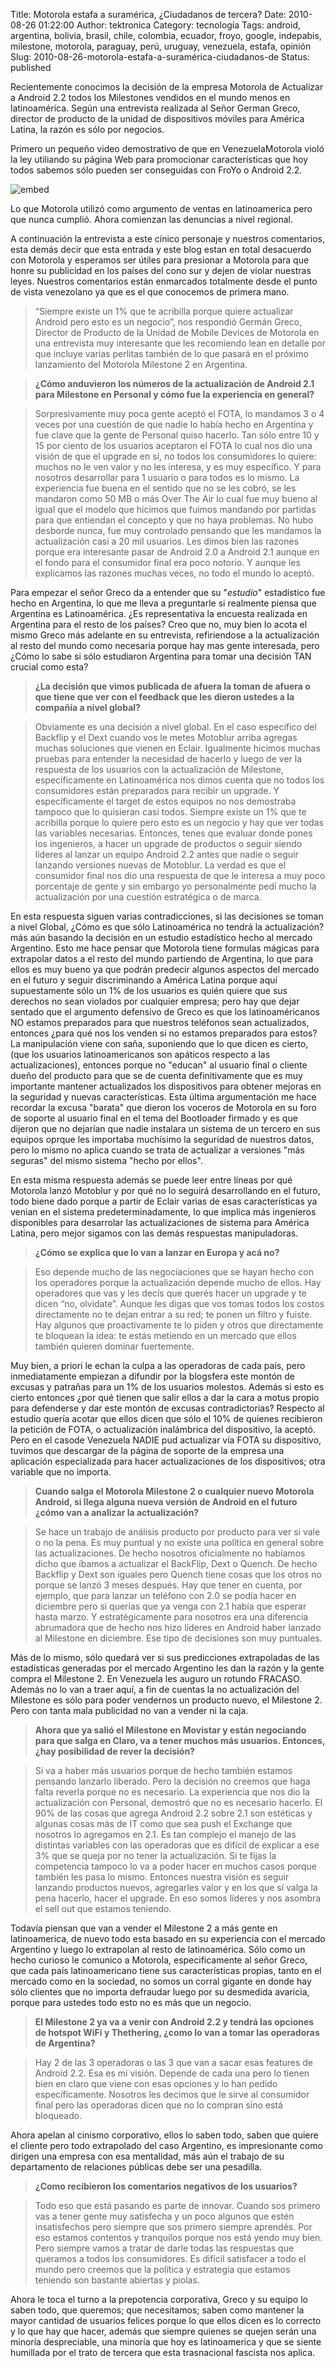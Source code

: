 Title: Motorola estafa a suramérica, ¿Ciudadanos de tercera?
Date: 2010-08-26 01:22:00
Author: tektronica
Category: tecnología
Tags: android, argentina, bolivia, brasil, chile, colombia, ecuador, froyo, google, indepabis, milestone, motorola, paraguay, perú, uruguay, venezuela, estafa, opinión
Slug: 2010-08-26-motorola-estafa-a-suramérica-ciudadanos-de
Status: published

Recientemente conocimos la decisión de la empresa Motorola de Actualizar a Android 2.2 todos los Milestones vendidos en el mundo menos en latinoamérica. Según una entrevista realizada al Señor German Greco, director de producto de la unidad de dispositivos móviles para América Latina, la razón es sólo por negocios.

Primero un pequeño video demostrativo de que en VenezuelaMotorola violó la ley utiliando su página Web para promocionar características que hoy todos sabemos sólo pueden ser conseguidas con FroYo o Android 2.2.

![embed](https://vimeo.com/14442770)

Lo que Motorola utilizó como argumento de ventas en latinoamerica pero que nunca cumplió. Ahora comienzan las denuncias a nivel regional.

A continuación la entrevista a este cínico personaje y nuestros comentarios, esta demás decir que esta entrada y este blog estan en total desacuerdo con Motorola y esperamos ser útiles para presionar a Motorola para que honre su publicidad en los países del cono sur y dejen de violar nuestras leyes. Nuestros comentarios están enmarcados totalmente desde el punto de vista venezolano ya que es el que conocemos de primera mano.

> “Siempre existe un 1% que te acribilla porque quiere actualizar Android pero esto es un negocio”, nos respondió Germán Greco, Director de Producto de la Unidad de Mobile Devices de Motorola en una entrevista muy interesante que les recomiendo lean en detalle por que incluye varias perlitas también de lo que pasará en el próximo lanzamiento del Motorola Milestone 2 en Argentina.

> **¿Cómo anduvieron los números de la actualización de Android 2.1 para Milestone en Personal y cómo fue la experiencia en general?**

> Sorpresivamente muy poca gente aceptó el FOTA, lo mandamos 3 o 4 veces por una cuestión de que nadie lo había hecho en Argentina y fue clave que la gente de Personal quiso hacerlo. Tan sólo entre 10 y 15 por ciento de los usuarios aceptaron el FOTA lo cual nos dio una visión de que el upgrade en sí, no todos los consumidores lo quiere: muchos no le ven valor y no les interesa, y es muy específico. Y para nosotros desarrollar para 1 usuario o para todos es lo mismo. La experiencia fue buena en el sentido que no se les cobró, se les mandaron como 50 MB o más Over The Air lo cual fue muy bueno al igual que el modelo que hicimos que fuimos mandando por partidas para que entiendan el concepto y que no haya problemas. No hubo desborde nunca, fue muy controlado pensando que les mandamos la actualización casi a 20 mil usuarios. Les dimos bien las razones porque era interesante pasar de Android 2.0 a Android 2.1 aunque en el fondo para el consumidor final era poco notorio. Y aunque les explicamos las razones muchas veces, no todo el mundo lo aceptó.

Para empezar el señor Greco da a entender que su "*estudio*" estadístico fue hecho en Argentina, lo que me lleva a preguntarle si realmente piensa que Argentina es Latinoamérica. ¿Es representativa la encuesta realizada en Argentina para el resto de los países? Creo que no, muy bien lo acota el mismo Greco más adelante en su entrevista, refiriendose a la actualización al resto del mundo como necesaria porque hay mas gente interesada, pero ¿Cómo lo sabe si sólo estudiaron Argentina para tomar una decisión TAN crucial como esta?

> **¿La decisión que vimos publicada de afuera la toman de afuera o que tiene que ver con el feedback que les dieron ustedes a la compañía a nivel global?**

> Obviamente es una decisión a nivel global. En el caso específico del Backflip y el Dext cuando vos le metes Motoblur arriba agregas muchas soluciones que vienen en Eclair. Igualmente hicimos muchas pruebas para entender la necesidad de hacerlo y luego de ver la respuesta de los usuarios con la actualización de Milestone, específicamente en Latinoamérica nos dimos cuenta que no todos los consumidores están preparados para recibir un upgrade. Y específicamente el target de estos equipos no nos demostraba tampoco que lo quisieran casi todos. Siempre existe un 1% que te acribilla porque lo quiere pero esto es un negocio y hay que ver todas las variables necesarias. Entonces, tenes que evaluar donde pones los ingenieros, a hacer un upgrade de productos o seguir siendo líderes al lanzar un equipo Android 2.2 antes que nadie o seguir lanzando versiones nuevas de Motoblur. La verdad es que el consumidor final nos dio una respuesta de que le interesa a muy poco porcentaje de gente y sin embargo yo personalmente pedí mucho la actualización por una cuestión estratégica o de marca.

En esta respuesta siguen varias contradicciones, si las decisiones se toman a nivel Global, ¿Cómo es que sólo Latinoamérica no tendrá la actualización? más aún basando la decisión en un estudio estadístico hecho al mercado Argentino. Esto me hace pensar que Motorola tiene formulas mágicas para extrapolar datos a el resto del mundo partiendo de Argentina, lo que para ellos es muy bueno ya que podrán predecir algunos aspectos del mercado en el futuro y seguir discriminando a América Latina porque aquí supuestamente sólo un 1% de los usuarios es quién quiere que sus derechos no sean violados por cualquier empresa; pero hay que dejar sentado que el argumento defensivo de Greco es que los latinoaméricanos NO estamos preparados para que nuestros teléfonos sean actualizados, entonces ¿para qué nos los venden si no estamos preparados para estos? La manipulación viene con saña, suponiendo que lo que dicen es cierto, (que los usuarios latinoamericanos son apáticos respecto a las actualizaciones), entonces porque no "educan" al usuario final o cliente dueño del producto para que se de cuenta definitivamente que es muy importante mantener actualizados los dispositivos para obtener mejoras en la seguridad y nuevas características. Esta última argumentación me hace recordar la excusa "barata" que dieron los voceros de Motorola en su foro de soporte al usuario final en el tema del Bootloader firmado y es que dijeron que no dejarían que nadie instalara un sistema de un tercero en sus equipos oprque les importaba muchísimo la seguridad de nuestros datos, pero lo mismo no aplica cuando se trata de actualizar a versiones "más seguras" del mismo sistema "hecho por ellos".

En esta misma respuesta además se puede leer entre líneas por qué Motorola lanzó Motoblur y por qué no lo seguirá desarrollando en el futuro, todo biene dado porque a partir de Eclair varias de esas características ya venian en el sistema predeterminadamente, lo que implica más ingenieros disponibles para desarrolar las actualizaciones de sistema para América Latina, pero mejor sigamos con las demás respuestas manipuladoras.

> **¿Cómo se explica que lo van a lanzar en Europa y acá no?**

> Eso depende mucho de las negociaciones que se hayan hecho con los operadores porque la actualización depende mucho de ellos. Hay operadores que vas y les decís que querés hacer un upgrade y te dicen “no, olvidate”. Aunque les digas que vos tomas todos los costos directamente no te dejan entrar a su red; te ponen un filtro y fuiste. Hay algunos que proactivamente te lo piden y otros que directamente te bloquean la idea: te estás metiendo en un mercado que ellos también quieren dominar fuertemente.

Muy bien, a priori le echan la culpa a las operadoras de cada país, pero inmediatamente empiezan a difundir por la blogsfera este montón de excusas y patrañas para un 1% de los usuarios molestos. Además si esto es cierto entonces ¿por qué tienen que salir ellos a dar la cara a motus propio para defenderse y dar este montón de excusas contradictorias? Respecto al estudio quería acotar que ellos dicen que sólo el 10% de quienes recibieron la petición de FOTA, o actualización inalámbrica del dispositivo, la aceptó. Pero en el casode Venezuela NADIE pud actualizar vía FOTA su dispositivo, tuvimos que descargar de la página de soporte de la empresa una aplicación especializada para hacer actualizaciones de los dispositivos; otra variable que no importa.

> **Cuando salga el Motorola Milestone 2 o cualquier nuevo Motorola Android, si llega alguna nueva versión de Android en el futuro ¿cómo van a analizar la actualización?**

> Se hace un trabajo de análisis producto por producto para ver si vale o no la pena. Es muy puntual y no existe una política en general sobre las actualizaciones. De hecho nosotros oficialmente no habíamos dicho que íbamos a actualizar el BackFlip, Dext o Quench. De hecho Backflip y Dext son iguales pero Quench tiene cosas que los otros no porque se lanzó 3 meses después. Hay que tener en cuenta, por ejemplo, que para lanzar un teléfono con 2.0 se podía hacer en diciembre pero si querías que ya venga con 2.1 había que esperar hasta marzo. Y estratégicamente para nosotros era una diferencia abrumadora que de hecho nos hizo líderes en Android haber lanzado al Milestone en diciembre. Ese tipo de decisiones son muy puntuales.

Más de lo mismo, sólo quedará ver si sus predicciones extrapoladas de las estadísticas generadas por el mercado Argentino les dan la razón y la gente compra el Milestone 2. En Venezuela les auguro un rotundo FRACASO. Además no lo van a traer aquí, a fin de cuentas la no actualización del Milestone es sólo para poder vendernos un producto nuevo, el Milestone 2. Pero con tanta mala publicidad no van a vender ni la caja.

> **Ahora que ya salió el Milestone en Movistar y están negociando para que salga en Claro, va a tener muchos más usuarios. Entonces, ¿hay posibilidad de rever la decisión?**

> Si va a haber más usuarios porque de hecho también estamos pensando lanzarlo liberado. Pero la decisión no creemos que haga falta reverla porque no es necesario. La experiencia que nos dio la actualización con Personal, demostró que no es necesario hacerlo. El 90% de las cosas que agrega Android 2.2 sobre 2.1 son estéticas y algunas cosas más de IT como que sea push el Exchange que nosotros lo agregamos en 2.1. Es tan complejo el manejo de las distintas variables con las operadoras que es difícil de explicar a ese 3% que se queja por no tener la actualización. Si te fijas la competencia tampoco lo va a poder hacer en muchos casos porque también les pasa lo mismo. Entonces nuestra visión es seguir lanzando productos nuevos, agregarles valor y en los que sí valga la pena hacerlo, hacer el upgrade. En eso somos líderes y nos asombra el sell out que estamos teniendo.

Todavía piensan que van a vender el Milestone 2 a más gente en latinoamerica, de nuevo todo esta basado en su experiencia con el mercado Argentino y luego lo extrapolan al resto de latinoamérica. Sólo como un hecho curioso le comunico a Motorola, especificamente al señor Greco, que cada país latinoamericano tiene sus características propias, tanto en el mercado como en la sociedad, no somos un corral gigante en donde hay sólo clientes que no importa defraudar luego por su desmedida avaricia, porque para ustedes todo esto no es más que un negocio.

> **El Milestone 2 ya va a venir con Android 2.2 y tendrá las opciones de hotspot WiFi y Thethering, ¿como lo van a tomar las operadoras de Argentina?**

> Hay 2 de las 3 operadoras o las 3 que van a sacar esas features de Android 2.2. Esa es mi visión. Depende de cada una pero lo tienen bien en claro que viene con esas opciones y lo han pedido específicamente. Nosotros les decimos que le sirve al consumidor final pero las operadoras dicen que no lo compran sino está bloqueado.

Ahora apelan al cinismo corporativo, ellos lo saben todo, saben que quiere el cliente pero todo extrapolado del caso Argentino, es impresionante como dirigen una empresa con esa mentalidad, más aún el trabajo de su departamento de relaciones públicas debe ser una pesadilla.

> **¿Como recibieron los comentarios negativos de los usuarios?**

> Todo eso que está pasando es parte de innovar. Cuando sos primero vas a tener gente muy satisfecha y un poco algunos que estén insatisfechos pero siempre que sos primero siempre aprendés. Por eso estamos contentos y tranquilos porque nos está yendo muy bien. Pero siempre vamos a tratar de darle todas las respuestas que queramos a todos los consumidores. Es difícil satisfacer a todo el mundo pero creemos que la política y estrategia que estamos teniendo son bastante abiertas y piolas.

Ahora le toca el turno a la prepotencia corporativa, Greco y su equipo lo saben todo, que queremos; que necesitamos; saben como mantener la mayor cantidad de usuarios felices porque lo que ellos dicen es lo correcto y lo que hay que hacer, además que siempre quienes se quejen serán una minoría despreciable, una minoría que hoy es latinoamerica y que se siente humillada por el trato de tercera que esta trasnacional fascista nos aplica.
